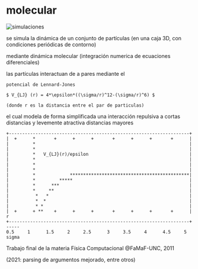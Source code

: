molecular
=========

![simulaciones](./simtilevids.gif)

se simula la dinámica de un conjunto de partículas
(en una caja 3D, con condiciones periódicas de contorno)

mediante dinámica molecular (integración numerica de ecuaciones diferenciales)


las partículas interactuan de a pares mediante el

```
potencial de Lennard-Jones

$ V_{LJ} (r) = 4*\epsilon*((\sigma/r)^12-(\sigma/r)^6) $

(donde r es la distancia entre el par de particulas)
```

el cual modela de forma simplificada una interacción
	repulsiva a cortas distancias
	y levemente atractiva distancias mayores

```
+--------------------------------------------------------------------+
|  +      *       +      +      +       +      +      +       +      |
|         *                                                          |
|         *                                                          |
|         *   V_{LJ}(r)/epsilon                                      |
|         *                                                          |
|         *                                                          |
|         *                                                          |
|         *             *********************************************|
|         *         *****                                            |
|         *      ***                                                 |
|         *     **                                                   |
|          *   *                                                     |
|          *  *                                                      |
|          * *                                                       |
|  +      + **    +      +      +       +      +      +       +      |   r
+--------------------------------------------------------------------+ -----
0.5     1      1.5     2     2.5      3     3.5     4      4.5     5   sigma
```

Trabajo final de la materia Física Computacional @FaMaF-UNC, 2011



(2021: parsing de argumentos mejorado, entre otros)


